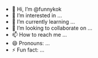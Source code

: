 - 👋 Hi, I’m @funnykok
- 👀 I’m interested in ...
- 🌱 I’m currently learning ...
- 💞️ I’m looking to collaborate on ...
- 📫 How to reach me ...
- 😄 Pronouns: ...
- ⚡ Fun fact: ...

<!---
funnykok/funnykok is a ✨ special ✨ repository because its `README.md` (this file) appears on your GitHub profile.
You can click the Preview link to take a look at your changes.
--->
